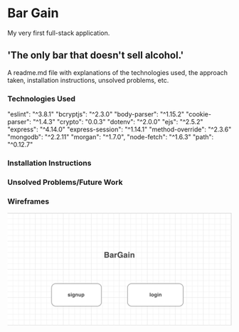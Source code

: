 # Bar Gain
My very first full-stack application.
## 'The only bar that doesn't sell alcohol.'

A readme.md file with explanations of the technologies used, the approach taken, installation instructions, unsolved problems, etc.

### Technologies Used
"eslint": "^3.8.1"
"bcryptjs": "^2.3.0"
"body-parser": "^1.15.2"
"cookie-parser": "^1.4.3"
"crypto": "0.0.3"
"dotenv": "^2.0.0"
"ejs": "^2.5.2"
"express": "^4.14.0"
"express-session": "^1.14.1"
"method-override": "^2.3.6"
"mongodb": "^2.2.11"
"morgan": "^1.7.0",
"node-fetch": "^1.6.3"
"path": "^0.12.7"

### Installation Instructions


### Unsolved Problems/Future Work

### Wireframes
![alt text](wireframes/1.png)
